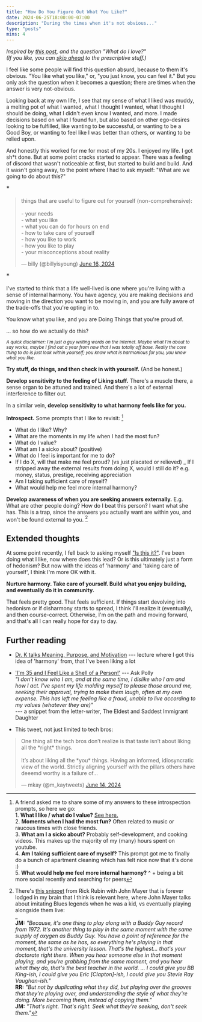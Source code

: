 ```yaml
---
title: "How Do You Figure Out What You Like?"
date: 2024-06-25T18:00:00-07:00
description: "During the times when it's not obvious..."
type: "posts"
mins: 4
---
```


_Inspired by <a target="_blank" href="https://ninetydays.substack.com/p/day-15-reality-check">this post</a>, and the question "What _do_ I love?"_  
_(If you like, you can <a href="#tell-me">skip ahead</a> to the prescriptive stuff.)_

I feel like some people will find this question absurd, because to them it's obvious. "You like what you like," or, "you just know, you can feel it." But you only ask the question when it becomes a question; there are times when the answer is very not-obvious.

Looking back at my own life, I see that my sense of what I liked was muddy, a melting pot of what I wanted, what I thought I wanted, what I thought I should be doing, what I didn't even know I wanted, and more. I made decisions based on what I found fun, but also based on other ego-desires looking to be fulfilled, like wanting to be successful, or wanting to be a Good Boy, or wanting to feel like I was better than others, or wanting to be relied upon.

And honestly this worked for me for most of my 20s. I enjoyed my life. I got sh*t done. But at some point cracks started to appear. There was a feeling of discord that wasn't noticeable at first, but started to build and build. And it wasn't going away, to the point where I had to ask myself: "What are we going to do about this?"

<big>\*</big>

<blockquote class="twitter-tweet"><p lang="en" dir="ltr">things that are useful to figure out for yourself (non-comprehensive):<br><br>- your needs<br>- what you like<br>- what you can do for hours on end<br>- how to take care of yourself<br>- how you like to work<br>- how you like to play<br>- your misconceptions about reality</p>&mdash; billy (@billyisyoung) <a href="https://twitter.com/billyisyoung/status/1802205881939198266?ref_src=twsrc%5Etfw">June 16, 2024</a></blockquote> <script async src="https://platform.twitter.com/widgets.js" charset="utf-8"></script>

<a name="tell-me"></a>
<big>\*</big>

I've started to think that a life well-lived is one where you're living with a sense of internal harmony. You have agency, you are making decisions and moving in the direction you want to be moving in, and you are fully aware of the trade-offs that you're opting in to.

You know what you like, and you are Doing Things that you're proud of.

… so how do we actually do this?

<small>_A quick disclaimer: I'm just a guy writing words on the internet. Maybe what I'm about to say  works, maybe I find out a year from now that I was totally off base. Really the core thing to do is just look within yourself; you know what is harmonious for you, you know what you like._</small>

**Try stuff, do things, and then check in with yourself.** (And be honest.)

**Develop sensitivity to the feeling of Liking stuff.** There's a muscle there, a sense organ to be attuned and trained. And there's a lot of external interference to filter out.

In a similar vein, **develop sensitivity to what harmony feels like for you.**

**Introspect.** Some prompts that I like to revisit: [^1]
- What do I like? Why?
- What are the moments in my life when I had the most fun?
- What do I value?
- What am I a sicko about? (positive)
- What do I feel is important for me to do?
- If I do X, will that make me feel proud? (vs just placated or relieved)
_ If I stripped away the external results from doing X, would I still do it? e.g. money, status, prestige, receiving appreciation
- Am I taking sufficient care of myself?
- What would help me feel more internal harmony?

**Develop awareness of when you are seeking answers externally.** E.g. What are other people doing? How do I beat this person? I want what she has. This is a trap, since the answers you actually want are within you, and won't be found external to you. [^2]

## Extended thoughts
At some point recently, I fell back to asking myself <a target="_blank" href="https://billy.dev/posts/sabbatical-notes/6/">"Is this it?"</a>. I've been doing what I like, now where does this lead? Or is this ultimately just a form of hedonism? But now with the ideas of 'harmony' and 'taking care of yourself', I think I'm more OK with it.

**Nurture harmony. Take care of yourself. Build what you enjoy building, and eventually do it in community.**

That feels pretty good. That feels sufficient. If things start devolving into hedonism or if disharmony starts to spread, I think I'll realize it (eventually), and then course-correct. Otherwise, I'm on the path and moving forward, and that's all I can really hope for day to day.

## Further reading
- <a target="_blank" href="https://www.youtube.com/live/AiXiyLJz8-U?si=TKC8dgh4GZF6Jeob&t=1246">Dr. K talks Meaning, Purpose, and Motivation</a> --- lecture where I got this idea of 'harmony' from, that I've been liking a lot

- <a target="_blank" href="https://www.ask-polly.com/p/im-35-and-i-feel-like-a-shell-of">'I'm 35 and I Feel Like a Shell of a Person!'</a> --- Ask Polly  
_"I don’t know who I am, and at the same time, I dislike who I am and how I act. I've spent my life molding myself to please those around me, seeking their approval, trying to make them laugh, often at my own expense. This has left me feeling like a fraud, unable to live according to my values (whatever they are)"_  
--- a snippet from the letter-writer, The Eldest and Saddest Immigrant Daughter

- This tweet, not just limited to tech bros:
<blockquote class="twitter-tweet"><p lang="en" dir="ltr">One thing all the tech bros don’t realize is that taste isn’t about liking all the *right* things.<br><br>It’s about liking all the *you* things. Having an informed, idiosyncratic view of the world. Strictly aligning yourself with the pillars others have deeemd worthy is a failure of…</p>&mdash; mkay (@m_kaytweets) <a href="https://twitter.com/m_kaytweets/status/1801627208517140625?ref_src=twsrc%5Etfw">June 14, 2024</a></blockquote> <script async src="https://platform.twitter.com/widgets.js" charset="utf-8"></script>


[^1]: A friend asked me to share some of my answers to these introspection prompts, so here we go:  
1\. **What I like / what do I value?** <a target="_blank" href="https://billy.dev/start-here">See here.</a>  
2\. **Moments when I had the most fun?** Often related to music or raucous times with close friends.  
3\. **What am I a sicko about?** Probably self-development, and cooking videos. This makes up the majority of my (many) hours spent on youtube.  
4\. **Am I taking sufficient care of myself?** This prompt got me to finally do a bunch of apartment cleaning which has felt nice now that it's done :)  
5\. **What would help me feel more internal harmony?** ^ + being a bit more social recently and searching for peers

[^2]: There's <a target="_blank" href="https://youtu.be/AaaOoyclkE8?si=7e7iuUEqPivK2vYL&t=660">this snippet</a> from Rick Rubin with John Mayer that is forever lodged in my brain that I think is relevant here, where John Mayer talks about imitating Blues legends when he was a kid, vs eventually playing alongside them live:  
_  
**JM:** _"Because, it's one thing to play along with a Buddy Guy record from 1972. It's another thing to play in the same moment with the same supply of oxygen as Buddy Guy. You have a point of reference for the moment, the same as he has, so everything he's playing in that moment, that's the university lesson. That's the highest... that's your doctorate right there. When you hear someone else in that moment playing, and you're grabbing from the same moment, and you hear what they do, that's the best teacher in the world. ... I could give you BB King-ish, I could give you Eric [Clapton]-ish, I could give you Stevie Ray Vaughan-ish."_  
**RR:** _"But not by duplicating what they did, but playing over the grooves that they're playing over, and understanding the style of what they're doing. More becoming them, instead of copying them."_  
**JM:** _"That's right. That's right. Seek what they're seeking, don't seek them."_  
